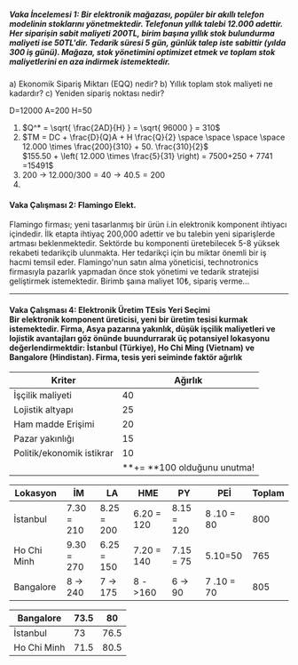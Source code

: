 ##### Vaka İncelemesi 1: Bir elektronik mağazası, popüler bir akıllı telefon modelinin stoklarını yönetmektedir. Telefonun yıllık talebi 12.000 adettir. Her siparişin sabit maliyeti 200TL, birim başına yıllık stok bulundurma maliyeti ise 50TL'dir. Tedarik süresi 5 gün, günlük talep iste sabittir (yılda 300 iş günü). Mağaza, stok yönetimini optimizet etmek ve toplam stok maliyetlerini en aza indirmek istemektedir.

a) Ekonomik Sipariş Miktarı (EQQ) nedir?
b) Yıllık toplam stok maliyeti ne kadardır?
c) Yeniden sipariş noktası nedir?


D=12000
A=200
H=50

1. $Q^* = \sqrt{ \frac{2AD}{H} } = \sqrt{ 96000 } = 310$	
2. $TM = DC + \frac{D}{Q}A + H \frac{Q}{2}  \space \space \space \space 12.000 \times \frac{200}{310} + 50. \frac{310}{2}$ <br> $155.50 + \left( 12.000 \times \frac{5}{31} \right) = 7500+250 + 7741 =15491$
3. 200 $\to$ $12.000 / 300 = 40 \to 40.5 = 200$
4. 


#### Vaka Çalışması 2: Flamingo Elekt.
Flamingo firması; yeni tasarlanmış bir ürün i.in elektronik komponent ihtiyacı içindedir. İlk etapta ihtiyaç 200,000 adettir ve bu talebin yeni siparişlerde artması beklenmektedir. Sektörde bu komponenti üretebilecek 5-8 yüksek rekabeti tedarikçib ulunmakta. Her tedarikçi için bu miktar önemli bir iş hacmi temsil eder. Flamingo'nun satın alma yöneticisi, technotronics firmasıyla pazarlık yapmadan önce stok yönetimi ve tedarik stratejisi geliştirmek istemektedir. Birimb şaına maliyet 10₺, sipariş verme...


---


#### Vaka Çalışması 4: Elektronik Üretim TEsis Yeri Seçimi <br> Bir elektronik komponent üreticisi, yeni bir üretim tesisi kurmak istemektedir. Firma, Asya pazarına yakınlık, düşük işçilik maliyetleri ve lojistik avantajları göz önünde buundurrarak üç potansiyel lokasyonu değerlendirmektdir: İstanbul (Türkiye), Ho Chi Ming (Vietnam) ve Bangalore (Hindistan). Firma, tesis yeri seiminde faktör ağırlık 


| Kriter                    | Ağırlık                       |
| ------------------------- | ----------------------------- |
| İşçilik maliyeti          | 40                            |
| Lojistik altyapı          | 25                            |
| Ham madde Erişimi         | 20                            |
| Pazar yakınlığı           | 15                            |
| Politik/ekonomik istikrar | 10                            |
|                           | **$+=$ **100 olduğunu unutma! |


| Lokasyon    | İM         | LA         | HME        | PY         | PEİ        | Toplam |
| ----------- | ---------- | ---------- | ---------- | ---------- | ---------- | ------ |
| İstanbul    | 7.30 = 210 | 8.25 = 200 | 6.20 = 120 | 8.15 = 120 | 8 .10 = 80 | 800    |
| Ho Chi Minh | 9.30 = 270 | 6.25 = 150 | 7.20 = 140 | 7.15 = 75  | 5.10=50    | 765    |
| Bangalore   | 8 -> 240   | 7 -> 175   | 8 ->160    | 6 -> 90    | 7 .10 = 70 | 805    |

| **Bangalore** | **73.5** | 80   |
| ------------- | -------- | ---- |
| İstanbul      | 73       | 76.5 |
| Ho Chi Minh   | 71.5     | 80.5 |

